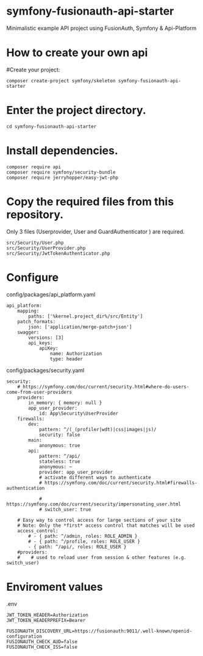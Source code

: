# symfony-fusionauth-api-starter
Minimalistic example API project using FusionAuth, Symfony &amp; Api-Platform



# How to create your own api


#Create your project:

```composer create-project symfony/skeleton symfony-fusionauth-api-starter```


# Enter the project directory.

```cd symfony-fusionauth-api-starter```

# Install dependencies.

```
composer require api
composer require symfony/security-bundle
composer require jerryhopper/easy-jwt-php
```


# Copy the required files from this repository.

Only 3 files (Userprovider, User and GuardAuthenticator ) are required. 

```
src/Security/User.php
src/Security/UserProvider.php
src/Security/JwtTokenAuthenticator.php
```

# Configure 


config/packages/api_platform.yaml
```
api_platform:
    mapping:
        paths: ['%kernel.project_dir%/src/Entity']
    patch_formats:
        json: ['application/merge-patch+json']
    swagger:
        versions: [3]
        api_keys:
            apiKey:
                name: Authorization
                type: header
```

config/packages/security.yaml
```
security:
    # https://symfony.com/doc/current/security.html#where-do-users-come-from-user-providers
    providers:
        in_memory: { memory: null }
        app_user_provider:
            id: App\Security\UserProvider
    firewalls:
        dev:
            pattern: ^/(_(profiler|wdt)|css|images|js)/
            security: false
        main:
            anonymous: true
        api:
            pattern: ^/api/
            stateless: true
            anonymous: ~
            provider: app_user_provider
            # activate different ways to authenticate
            # https://symfony.com/doc/current/security.html#firewalls-authentication

            # https://symfony.com/doc/current/security/impersonating_user.html
            # switch_user: true

    # Easy way to control access for large sections of your site
    # Note: Only the *first* access control that matches will be used
    access_control:
        # - { path: ^/admin, roles: ROLE_ADMIN }
        # - { path: ^/profile, roles: ROLE_USER }
        - { path: ^/api/, roles: ROLE_USER }
    #providers:
    #    # used to reload user from session & other features (e.g. switch_user)

```

# Enviroment values

.env

```
JWT_TOKEN_HEADER=Authorization
JWT_TOKEN_HEADERPREFIX=Bearer

FUSIONAUTH_DISCOVERY_URL=https://fusionauth:9011/.well-known/openid-configuration
FUSIONAUTH_CHECK_AUD=false
FUSIONAUTH_CHECK_ISS=false

```

